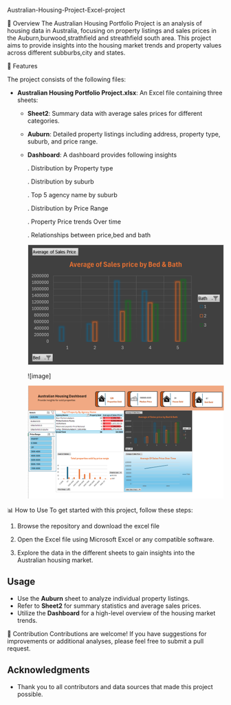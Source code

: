  Australian-Housing-Project-Excel-project

📌 Overview
The Australian Housing Portfolio Project is an analysis of housing data in Australia, focusing on property listings and sales prices in the Auburn,burwood,strathfield and streathfield south area. This project aims to provide insights into the housing market trends and property values across different subburbs,city and states.

📂 Features

The project consists of the following files:

- **Australian Housing Portfolio Project.xlsx**: An Excel file containing three sheets:
  - **Sheet2**: Summary data with average sales prices for different categories.
  - **Auburn**: Detailed property listings including address, property type, suburb, and price range.
  - **Dashboard**: A dashboard provides following insights
    
    . Distribution by Property type
    
    . Distribution by suburb
    
    . Top 5 agency name by suburb
    
    . Distribution by Price Range
    
    . Property Price trends Over time
    
    . Relationships between price,bed and bath
 
    ![image](https://github.com/krishna1015/Australian-Housing-Project-Excel-project/blob/main/Picture1.png)
 
    ![image] 
    
    ![image](https://github.com/krishna1015/Australian-Housing-Project-Excel-project/blob/main/housing%20dashboard%20.png?raw=true)
    

📊 How to Use
To get started with this project, follow these steps:

1. Browse the repository and download the excel file 

2. Open the Excel file using Microsoft Excel or any compatible software.

3. Explore the data in the different sheets to gain insights into the Australian housing market.

## Usage
- Use the **Auburn** sheet to analyze individual property listings.
- Refer to **Sheet2** for summary statistics and average sales prices.
- Utilize the **Dashboard** for a high-level overview of the housing market trends.

🤝 Contribution
Contributions are welcome! If you have suggestions for improvements or additional analyses, please feel free to submit a pull request.

## Acknowledgments
- Thank you to all contributors and data sources that made this project possible.
